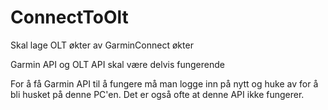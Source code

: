 # ConnectToOlt
Skal lage OLT økter av GarminConnect økter

Garmin API og OLT API skal være delvis fungerende

For å få Garmin API til å fungere må man logge inn på nytt og huke av for å bli husket på denne PC'en. Det er også ofte at denne API ikke fungerer.
